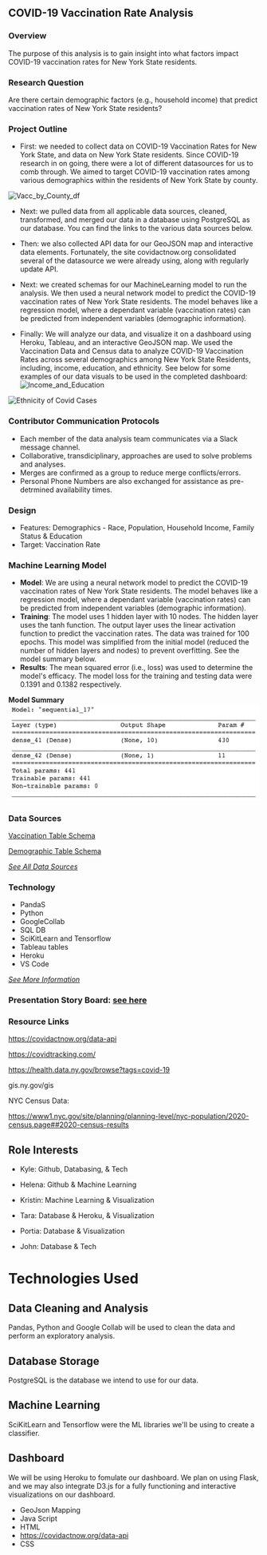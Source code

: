 ## **COVID-19 Vaccination Rate Analysis**

### Overview

The purpose of this analysis is to gain insight into what factors impact COVID-19 vaccination rates for New York State residents. 

### Research Question
Are there certain demographic factors (e.g., household income) that predict vaccination rates of New York State residents?

### Project Outline

  * First: we needed to collect data on COVID-19 Vaccination Rates for New York State, and data on New York State residents. Since COVID-19 research in on going, there were a lot of different datasources for us to comb through. We aimed to target COVID-19 vaccination rates among various demographics within the residents of New York State by county.

![Vacc_by_County_df](https://user-images.githubusercontent.com/84881187/140678174-5bc9d9c7-742b-4814-a5fa-2fba68399f2f.PNG)

  * Next: we pulled data from all applicable data sources, cleaned, transformed, and merged our data in a database using PostgreSQL as our database. You can find the links to the various data sources below.


  * Then: we also collected API data for our GeoJSON map and interactive data elements. Fortunately, the site covidactnow.org consolidated several of the datasource we were already using, along with regularly update API.


  * Next: we created schemas for our MachineLearning model to run the analysis. We then used a neural network model to predict the COVID-19 vaccination rates of New York State residents. The model behaves like a regression model, where a dependant variable (vaccination rates) can be predicted from independent variables (demographic information). 


  * Finally: We will analyze our data, and visualize it on a dashboard using Heroku, Tableau, and an interactive GeoJSON map. We used the Vaccination Data and Census data to analyze COVID-19 Vaccination Rates across several demographics among New York State Residents, including, income, education, and ethnicity. See below for some examples of our data visuals  to be used in the completed dashboard:
  ![Income_and_Education](https://user-images.githubusercontent.com/84881187/140678561-628ee2d4-3acf-45d1-85e0-8e0a33d43ccc.PNG)

![Ethnicity of Covid Cases](https://user-images.githubusercontent.com/84881187/140678892-c45b4c45-ca02-4ae0-87d1-d700008bbf7c.PNG)

  
### Contributor Communication Protocols

  * Each member of the data analysis team communicates via a Slack message channel. 
  * Collaborative, transdiciplinary, approaches are used to solve problems and analyses.
  * Merges are confirmed as a group to reduce merge conflicts/errors.
  * Personal Phone Numbers are also exchanged for assistance as pre-detrmined availability times.


### Design
* Features: Demographics - Race, Population, Household Income, Family Status & Education
* Target: Vaccination Rate


### Machine Learning Model

* **Model**: We are using a neural network model to predict the COVID-19 vaccination rates of New York State residents. The model behaves like a regression model, where a dependant variable (vaccination rates) can be predicted from independent variables (demographic information). 
* **Training**: The model uses 1 hidden layer with 10 nodes. The hidden layer uses the tanh function. The output layer uses the linear activation function to predict the vaccination rates. The data was trained for 100 epochs. This model was simplified from the initial model (reduced the number of hidden layers and nodes) to prevent overfitting. See the model summary below. 
* **Results**: The mean squared error (i.e., loss) was used to determine the model's efficacy. The model loss for the training and testing data were 0.1391 and 0.1382 respectively. 

**Model Summary**<br/>
![model_summary](https://github.com/Anoobis5/COVID_GeoJSON_FinalProject/blob/hrabasco-ml-p2/Analysis/model_summary.png)

### Data Sources

[Vaccination Table Schema](https://github.com/Anoobis5/COVID_GeoJSON_FinalProject/blob/main/Resources/Vacc_Data_Schema.csv) <br/>

[Demographic Table Schema](https://github.com/Anoobis5/COVID_GeoJSON_FinalProject/blob/main/Resources/census_data_schema.csv) <br/>

[*See All Data Sources*](https://github.com/Anoobis5/COVID_GeoJSON_FinalProject/tree/main/Resources) <br/>

### Technology
* PandaS
* Python
* GoogleCollab
* SQL DB
* SciKitLearn and Tensorflow
* Tableau tables
* Heroku
* VS Code

[*See More Information*](https://github.com/Anoobis5/COVID_GeoJSON_FinalProject/blob/main/Technology.md)


### Presentation Story Board: [see here](https://docs.google.com/presentation/d/1c9cfA28_8GVU7xcNCX7rOtGATN4EiccQRYXfeIIyXYQ/edit?usp=sharing)


### Resource Links

https://covidactnow.org/data-api

https://covidtracking.com/

https://health.data.ny.gov/browse?tags=covid-19

gis.ny.gov/gis

NYC Census Data:

https://www1.nyc.gov/site/planning/planning-level/nyc-population/2020-census.page##2020-census-results



## Role Interests

* Kyle: Github, Databasing, & Tech

* Helena: Github & Machine Learning

* Kristin: Machine Learning & Visualization

* Tara: Database & Heroku, & Visualization

* Portia: Database & Visualization

* John: Database & Tech


# Technologies Used

## Data Cleaning and Analysis
Pandas, Python and Google Collab will be used to clean the data and perform an exploratory analysis.

## Database Storage
PostgreSQL is the database we intend to use for our data.

## Machine Learning
SciKitLearn and Tensorflow were the ML libraries we'll be using to create a classifier.

## Dashboard
We will be using Heroku to fomulate our dashboard. We plan on using Flask, and we may also integrate D3.js for a fully functioning and interactive visualizations on our dashboard.

* GeoJson Mapping
* Java Script
* HTML
* https://covidactnow.org/data-api
* CSS


